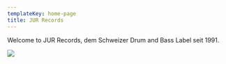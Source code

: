 ```yaml
---
templateKey: home-page
title: JUR Records
---
```

Welcome to JUR Records, dem Schweizer Drum and Bass Label seit 1991.

![](/img/kagk9rq.jpg)
